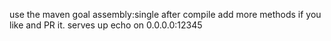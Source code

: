 use the maven goal assembly:single after compile
add more methods if you like and PR it.
serves up echo on 0.0.0.0:12345

